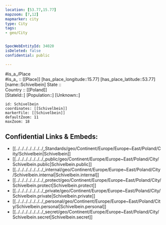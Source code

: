 ```yaml
---
location: [53.77,15.77] 
mapzoom: [7,12] 
mapmarker: city 
type: City
tags:
- geo/City


SpocWebEntityId: 34020
isDeleted: false
confidential: public

---
```

#is_a_/Place  
#is_a_ :: [[Place]] 
[has_place_longitude::15.77] 
[has_place_latitude::53.77] 
[name::Schivelbein] 
State ::  
Country :: [[Poland]]  
[StateId::] 
[Population::] 
[Unknown::] 


```leaflet
id: Schivelbein
coordinates: [[Schivelbein]] 
markerFile: [[Schivelbein]] 
defaultZoom: 11 
maxZoom: 18
```


## Confidential Links & Embeds: 
- [[../../../../../../../_Standards/geo/Continent/Europe/Europe~East/Poland/City/Schivelbein|Schivelbein]] 
- [[../../../../../../../_public/geo/Continent/Europe/Europe~East/Poland/City/Schivelbein.public|Schivelbein.public]] 
- [[../../../../../../../_internal/geo/Continent/Europe/Europe~East/Poland/City/Schivelbein.internal|Schivelbein.internal]] 
- [[../../../../../../../_protect/geo/Continent/Europe/Europe~East/Poland/City/Schivelbein.protect|Schivelbein.protect]] 
- [[../../../../../../../_private/geo/Continent/Europe/Europe~East/Poland/City/Schivelbein.private|Schivelbein.private]] 
- [[../../../../../../../_personal/geo/Continent/Europe/Europe~East/Poland/City/Schivelbein.personal|Schivelbein.personal]] 
- [[../../../../../../../_secret/geo/Continent/Europe/Europe~East/Poland/City/Schivelbein.secret|Schivelbein.secret]] 
